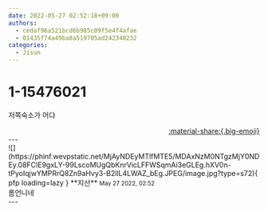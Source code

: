 ```yaml
---
date: 2022-05-27 02:52:18+09:00
authors:
  - cedaf96a521bcd6b985c09f5e4f4afae
  - 01435f74a49ba8a519705ad242348232
categories:
  - Jisun
---
```


# 1-15476021

<div class="post-container" markdown="1">
<div class="content-container md-sidebar__scrollwrap" markdown="1">

저쪽숙소가 어댜

</div>
</div>

<div style="text-align: right;" markdown="1">
<a href="https://weverse.io/fromis9/fanpost/1-15476021" style="text-align: right;">:material-share:{.big-emoji}</a>
</div>
---

<div class="comments-container md-sidebar__scrollwrap" markdown="1">
<div class="comment" markdown="1">
<div class='id-container' markdown="1">
![](https://phinf.wevpstatic.net/MjAyNDEyMTlfMTE5/MDAxNzM0NTgzMjY0NDEy.08FClE9gxLY-99LscoMUgQbKnrVicLFFWSqmAi3eGLEg.hXV0n-tPyoIqjwYMPRrQ8Zn9aHvy3-B2llL4LWAZ_bEg.JPEG/image.jpg?type=s72){ pfp loading=lazy }
**<span class="artist">지선</span>** <small>May 27 2022, 02:52</small><br>
</div>
<div class='comment-body' markdown="1">
롬언니네
</div>
</div>
</div>
---

